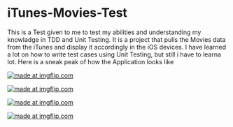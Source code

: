 # iTunes-Movies-Test

This is a Test given to me to test my abilities and understanding my knowladge in TDD and Unit Testing.
It is a project that pulls the Movies data from the iTunes and display it accordingly in the iOS devices.
I have learned a lot on how to write test cases using Unit Testing, but still i have to learna lot.
Here is a sneak peak of how the Application looks like

<a href="https://imgflip.com/i/36puu5"><img src="https://i.imgflip.com/36puu5.jpg" title="made at imgflip.com"/></a>




<a href="https://imgflip.com/i/36pv2v"><img src="https://i.imgflip.com/36pv2v.jpg" title="made at imgflip.com"/></a>




<a href="https://imgflip.com/i/36pv3v"><img src="https://i.imgflip.com/36pv3v.jpg" title="made at imgflip.com"/></a>




<a href="https://imgflip.com/i/36pv4w"><img src="https://i.imgflip.com/36pv4w.jpg" title="made at imgflip.com"/></a>

